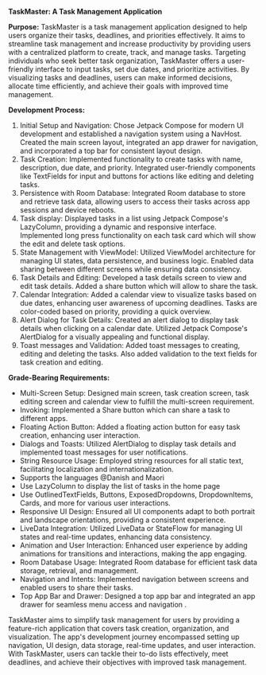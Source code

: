 **TaskMaster: A Task Management Application**

**Purpose:**
TaskMaster is a task management application designed to help users organize their tasks, deadlines, and priorities effectively. It aims to streamline task management and increase productivity by providing users with a centralized platform to create, track, and manage tasks. Targeting individuals who seek better task organization, TaskMaster offers a user-friendly interface to input tasks, set due dates, and prioritize activities. By visualizing tasks and deadlines, users can make informed decisions, allocate time efficiently, and achieve their goals with improved time management.

**Development Process:**
1. Initial Setup and Navigation: Chose Jetpack Compose for modern UI development and established a navigation system using a NavHost. Created the main screen layout, integrated an app drawer for navigation, and incorporated a top bar for consistent layout design.
2. Task Creation: Implemented functionality to create tasks with name, description, due date, and priority. Integrated user-friendly components like TextFields for input and buttons for actions like editing and deleting tasks.
3. Persistence with Room Database: Integrated Room database to store and retrieve task data, allowing users to access their tasks across app sessions and device reboots.
4. Task display:  Displayed tasks in a list using Jetpack Compose's LazyColumn, providing a dynamic and responsive interface. Implemented long press functionality on each task card which will show the edit and delete task options.
5. State Management with ViewModel: Utilized ViewModel architecture for managing UI states, data persistence, and business logic. Enabled data sharing between different screens while ensuring data consistency.
6. Task Details and Editing: Developed a task details screen to view and edit task details. Added a share button which will allow to share the task.
7. Calendar Integration: Added a calendar view to visualize tasks based on due dates, enhancing user awareness of upcoming deadlines. Tasks are color-coded based on priority, providing a quick overview.
8. Alert Dialog for Task Details: Created an alert dialog to display task details when clicking on a calendar date. Utilized Jetpack Compose's AlertDialog for a visually appealing and functional display.
9. Toast messages and Validation: Added toast messages to creating, editing and deleting the tasks. Also added validation to the text fields for task creation and editing.

**Grade-Bearing Requirements:**
- Multi-Screen Setup: Designed main screen, task creation screen, task editing screen and calendar view to fulfill the multi-screen requirement.
- Invoking: Implemented a Share button which can share a task to different apps.
- Floating Action Button: Added a floating action button for easy task creation, enhancing user interaction.
- Dialogs and Toasts: Utilized AlertDialog to display task details and implemented toast messages for user notifications.
- String Resource Usage: Employed string resources for all static text, facilitating localization and internationalization.
- Supports the languages @Danish and Maori
- Use LazyColumn to display the list of tasks in the home page
- Use OutlinedTextFields, Buttons, ExposedDropdowns, DropdownItems, Cards, and more for various user interactions.
- Responsive UI Design: Ensured all UI components adapt to both portrait and landscape orientations, providing a consistent experience.
- LiveData Integration: Utilized LiveData or StateFlow for managing UI states and real-time updates, enhancing data consistency.
- Animation and User Interaction: Enhanced user experience by adding animations for transitions and interactions, making the app engaging.
- Room Database Usage: Integrated Room database for efficient task data storage, retrieval, and management.
- Navigation and Intents: Implemented navigation between screens and enabled users to share their tasks.
- Top App Bar and Drawer: Designed a top app bar and integrated an app drawer for seamless menu access and navigation .

TaskMaster aims to simplify task management for users by providing a feature-rich application that covers task creation, organization, and visualization. The app's development journey encompassed setting up navigation, UI design, data storage, real-time updates, and user interaction. With TaskMaster, users can tackle their to-do lists effectively, meet deadlines, and achieve their objectives with improved task management.
